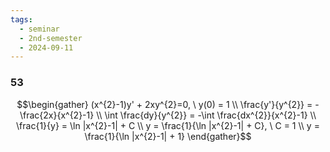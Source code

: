 ```yaml
---
tags:
  - seminar
  - 2nd-semester
  - 2024-09-11
---
```

### 53

$$\begin{gather}
(x^{2}-1)y' + 2xy^{2}=0, \ y(0) = 1 \\
\frac{y'}{y^{2}} = -\frac{2x}{x^{2}-1} \\
\int \frac{dy}{y^{2}} = -\int \frac{dx^{2}}{x^{2}-1} \\
\frac{1}{y} = \ln |x^{2}-1| + C \\
y = \frac{1}{\ln |x^{2}-1| + C}, \ C = 1 \\
y = \frac{1}{\ln |x^{2}-1| + 1}
\end{gather}$$